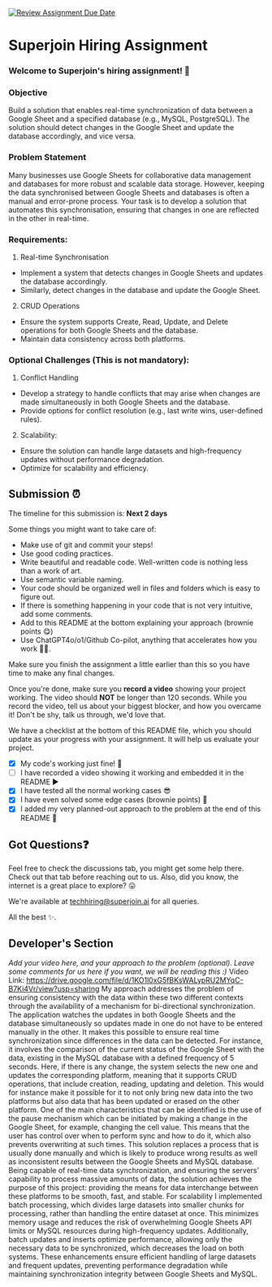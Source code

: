 [![Review Assignment Due Date](https://classroom.github.com/assets/deadline-readme-button-22041afd0340ce965d47ae6ef1cefeee28c7c493a6346c4f15d667ab976d596c.svg)](https://classroom.github.com/a/AHFn7Vbn)
# Superjoin Hiring Assignment

### Welcome to Superjoin's hiring assignment! 🚀

### Objective
Build a solution that enables real-time synchronization of data between a Google Sheet and a specified database (e.g., MySQL, PostgreSQL). The solution should detect changes in the Google Sheet and update the database accordingly, and vice versa.

### Problem Statement
Many businesses use Google Sheets for collaborative data management and databases for more robust and scalable data storage. However, keeping the data synchronised between Google Sheets and databases is often a manual and error-prone process. Your task is to develop a solution that automates this synchronisation, ensuring that changes in one are reflected in the other in real-time.

### Requirements:
1. Real-time Synchronisation
  - Implement a system that detects changes in Google Sheets and updates the database accordingly.
   - Similarly, detect changes in the database and update the Google Sheet.
  2.	CRUD Operations
   - Ensure the system supports Create, Read, Update, and Delete operations for both Google Sheets and the database.
   - Maintain data consistency across both platforms.
   
### Optional Challenges (This is not mandatory):
1. Conflict Handling
- Develop a strategy to handle conflicts that may arise when changes are made simultaneously in both Google Sheets and the database.
- Provide options for conflict resolution (e.g., last write wins, user-defined rules).
    
2. Scalability: 	
- Ensure the solution can handle large datasets and high-frequency updates without performance degradation.
- Optimize for scalability and efficiency.

## Submission ⏰
The timeline for this submission is: **Next 2 days**

Some things you might want to take care of:
- Make use of git and commit your steps!
- Use good coding practices.
- Write beautiful and readable code. Well-written code is nothing less than a work of art.
- Use semantic variable naming.
- Your code should be organized well in files and folders which is easy to figure out.
- If there is something happening in your code that is not very intuitive, add some comments.
- Add to this README at the bottom explaining your approach (brownie points 😋)
- Use ChatGPT4o/o1/Github Co-pilot, anything that accelerates how you work 💪🏽. 

Make sure you finish the assignment a little earlier than this so you have time to make any final changes.

Once you're done, make sure you **record a video** showing your project working. The video should **NOT** be longer than 120 seconds. While you record the video, tell us about your biggest blocker, and how you overcame it! Don't be shy, talk us through, we'd love that.

We have a checklist at the bottom of this README file, which you should update as your progress with your assignment. It will help us evaluate your project.

- [x] My code's working just fine! 🥳
- [ ] I have recorded a video showing it working and embedded it in the README ▶️
- [x] I have tested all the normal working cases 😎
- [x] I have even solved some edge cases (brownie points) 💪
- [x] I added my very planned-out approach to the problem at the end of this README 📜

## Got Questions❓
Feel free to check the discussions tab, you might get some help there. Check out that tab before reaching out to us. Also, did you know, the internet is a great place to explore? 😛

We're available at techhiring@superjoin.ai for all queries. 

All the best ✨.

## Developer's Section
*Add your video here, and your approach to the problem (optional). Leave some comments for us here if you want, we will be reading this :)*
Video Link: https://drive.google.com/file/d/1KO1l0xG5fBKsWALypRU2MYqC-B7Ki4Vr/view?usp=sharing
My approach addresses the problem of ensuring consistency with the data within these two different contexts through the availability of a mechanism for bi-directional synchronization. The application watches the updates in both Google Sheets and the database simultaneously so updates made in one do not have to be entered manually in the other.
It makes this possible to ensure real time synchronization since differences in the data can be detected. For instance, it involves the comparison of the current status of the Google Sheet with the data, existing in the MySQL database with a defined frequency of 5 seconds. Here, if there is any change, the system selects the new one and updates the corresponding platform, meaning that it supports CRUD operations, that include creation, reading, updating and deletion. This would for instance make it possible for it to not only bring new data into the two platforms but also data that has been updated or erased on the other platform.
One of the main characteristics that can be identified is the use of the pause mechanism which can be initiated by making a change in the Google Sheet, for example, changing the cell value. This means that the user has control over when to perform sync and how to do it, which also prevents overwriting at such times.
This solution replaces a process that is usually done manually and which is likely to produce wrong results as well as inconsistent results between the Google Sheets and MySQL database. Being capable of real-time data synchronization, and ensuring the servers’ capability to process massive amounts of data, the solution achieves the purpose of this project: providing the means for data interchange between these platforms to be smooth, fast, and stable.
For scalability I implemented batch processing, which divides large datasets into smaller chunks for processing, rather than handling the entire dataset at once. This minimizes memory usage and reduces the risk of overwhelming Google Sheets API limits or MySQL resources during high-frequency updates. Additionally, batch updates and inserts optimize performance, allowing only the necessary data to be synchronized, which decreases the load on both systems. These enhancements ensure efficient handling of large datasets and frequent updates, preventing performance degradation while maintaining synchronization integrity between Google Sheets and MySQL.








